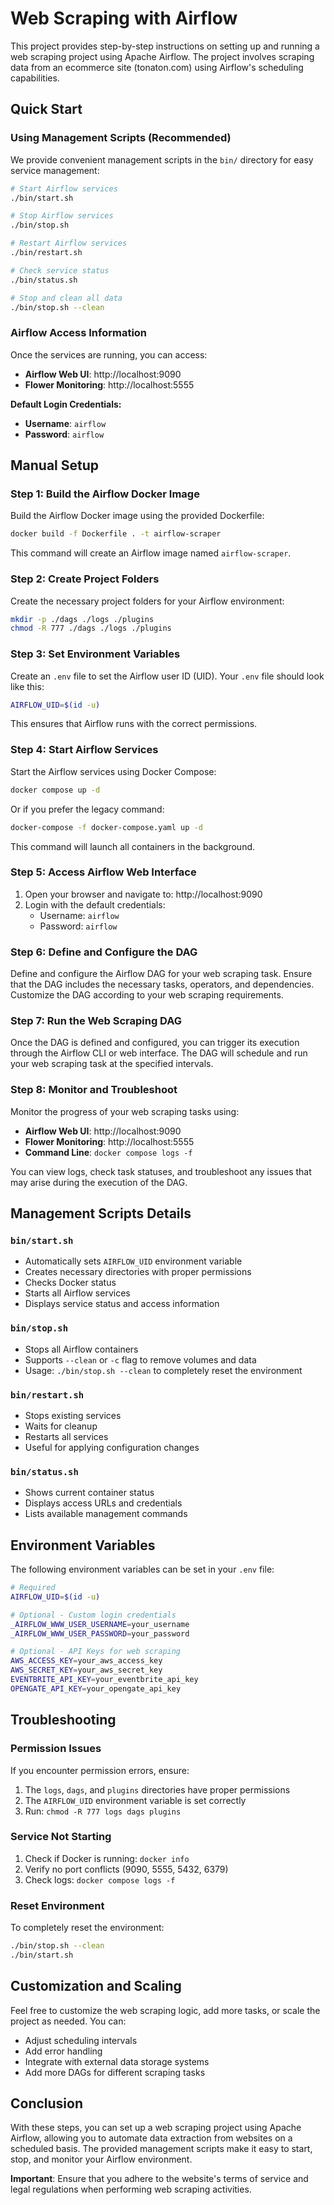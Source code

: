 # Web Scraping with Airflow

This project provides step-by-step instructions on setting up and running a web scraping project using Apache Airflow. The project involves scraping data from an ecommerce site (tonaton.com) using Airflow's scheduling capabilities.

## Quick Start

### Using Management Scripts (Recommended)

We provide convenient management scripts in the `bin/` directory for easy service management:

```bash
# Start Airflow services
./bin/start.sh

# Stop Airflow services
./bin/stop.sh

# Restart Airflow services
./bin/restart.sh

# Check service status
./bin/status.sh

# Stop and clean all data
./bin/stop.sh --clean
```

### Airflow Access Information

Once the services are running, you can access:

- **Airflow Web UI**: http://localhost:9090
- **Flower Monitoring**: http://localhost:5555

**Default Login Credentials:**
- **Username**: `airflow`
- **Password**: `airflow`

## Manual Setup

### Step 1: Build the Airflow Docker Image

Build the Airflow Docker image using the provided Dockerfile:

```bash
docker build -f Dockerfile . -t airflow-scraper
```

This command will create an Airflow image named `airflow-scraper`.

### Step 2: Create Project Folders

Create the necessary project folders for your Airflow environment:

```bash
mkdir -p ./dags ./logs ./plugins
chmod -R 777 ./dags ./logs ./plugins
```

### Step 3: Set Environment Variables

Create an `.env` file to set the Airflow user ID (UID). Your `.env` file should look like this:

```bash
AIRFLOW_UID=$(id -u)
```

This ensures that Airflow runs with the correct permissions.

### Step 4: Start Airflow Services

Start the Airflow services using Docker Compose:

```bash
docker compose up -d
```

Or if you prefer the legacy command:

```bash
docker-compose -f docker-compose.yaml up -d
```

This command will launch all containers in the background.

### Step 5: Access Airflow Web Interface

1. Open your browser and navigate to: http://localhost:9090
2. Login with the default credentials:
   - Username: `airflow`
   - Password: `airflow`

### Step 6: Define and Configure the DAG

Define and configure the Airflow DAG for your web scraping task. Ensure that the DAG includes the necessary tasks, operators, and dependencies. Customize the DAG according to your web scraping requirements.

### Step 7: Run the Web Scraping DAG

Once the DAG is defined and configured, you can trigger its execution through the Airflow CLI or web interface. The DAG will schedule and run your web scraping task at the specified intervals.

### Step 8: Monitor and Troubleshoot

Monitor the progress of your web scraping tasks using:
- **Airflow Web UI**: http://localhost:9090
- **Flower Monitoring**: http://localhost:5555
- **Command Line**: `docker compose logs -f`

You can view logs, check task statuses, and troubleshoot any issues that may arise during the execution of the DAG.

## Management Scripts Details

### `bin/start.sh`
- Automatically sets `AIRFLOW_UID` environment variable
- Creates necessary directories with proper permissions
- Checks Docker status
- Starts all Airflow services
- Displays service status and access information

### `bin/stop.sh`
- Stops all Airflow containers
- Supports `--clean` or `-c` flag to remove volumes and data
- Usage: `./bin/stop.sh --clean` to completely reset the environment

### `bin/restart.sh`
- Stops existing services
- Waits for cleanup
- Restarts all services
- Useful for applying configuration changes

### `bin/status.sh`
- Shows current container status
- Displays access URLs and credentials
- Lists available management commands

## Environment Variables

The following environment variables can be set in your `.env` file:

```bash
# Required
AIRFLOW_UID=$(id -u)

# Optional - Custom login credentials
_AIRFLOW_WWW_USER_USERNAME=your_username
_AIRFLOW_WWW_USER_PASSWORD=your_password

# Optional - API Keys for web scraping
AWS_ACCESS_KEY=your_aws_access_key
AWS_SECRET_KEY=your_aws_secret_key
EVENTBRITE_API_KEY=your_eventbrite_api_key
OPENGATE_API_KEY=your_opengate_api_key
```

## Troubleshooting

### Permission Issues
If you encounter permission errors, ensure:
1. The `logs`, `dags`, and `plugins` directories have proper permissions
2. The `AIRFLOW_UID` environment variable is set correctly
3. Run: `chmod -R 777 logs dags plugins`

### Service Not Starting
1. Check if Docker is running: `docker info`
2. Verify no port conflicts (9090, 5555, 5432, 6379)
3. Check logs: `docker compose logs -f`

### Reset Environment
To completely reset the environment:
```bash
./bin/stop.sh --clean
./bin/start.sh
```

## Customization and Scaling

Feel free to customize the web scraping logic, add more tasks, or scale the project as needed. You can:
- Adjust scheduling intervals
- Add error handling
- Integrate with external data storage systems
- Add more DAGs for different scraping tasks

## Conclusion

With these steps, you can set up a web scraping project using Apache Airflow, allowing you to automate data extraction from websites on a scheduled basis. The provided management scripts make it easy to start, stop, and monitor your Airflow environment.

**Important**: Ensure that you adhere to the website's terms of service and legal regulations when performing web scraping activities.